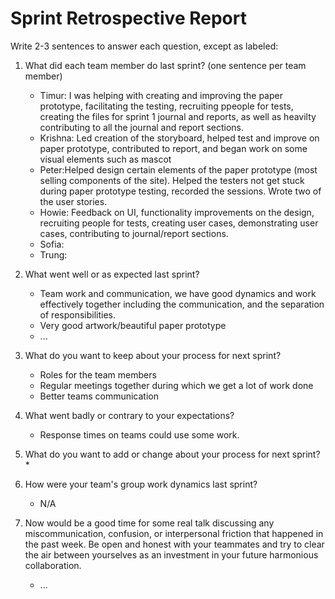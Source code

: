 
# Sprint Retrospective Report


Write 2-3 sentences to answer each question, except as labeled:

1. What did each team member do last sprint? (one sentence per team member)
    * Timur: I was helping with creating and improving the paper prototype, facilitating the testing, recruiting ppeople for tests, creating the files for sprint 1 journal and reports, as well as heavilty contributing to all the journal and report sections.
    * Krishna: Led creation of the storyboard, helped test and improve on paper prototype, contributed to report, and began work on some visual elements such as mascot
    * Peter:Helped design certain elements of the paper prototype (most selling components of the site). Helped the testers not get stuck during paper prototype testing, recorded the sessions. Wrote two of the user stories. 
    * Howie: Feedback on UI, functionality improvements on the design, recruiting people for tests, creating user cases, demonstrating user cases, contributing to journal/report sections.
    * Sofia:
    * Trung:
2. What went well or as expected last sprint?
    * Team work and communication, we have good dynamics and work effectively together including the communication, and the separation of responsibilities.
    * Very good artwork/beautiful paper prototype
    * ...
3. What do you want to keep about your process for next sprint?
    * Roles for the team members
    * Regular meetings together during which we get a lot of work done
    * Better teams communication

4. What went badly or contrary to your expectations?
    * Response times on teams could use some work.
5. What do you want to add or change about your process for next sprint?
    * 
6. How were your team's group work dynamics last sprint?
    * N/A
7. Now would be a good time for some real talk discussing any miscommunication, confusion, or interpersonal friction that happened in the past week. Be open and honest with your teammates and try to clear the air between yourselves as an investment in your future harmonious collaboration.
    * ...
